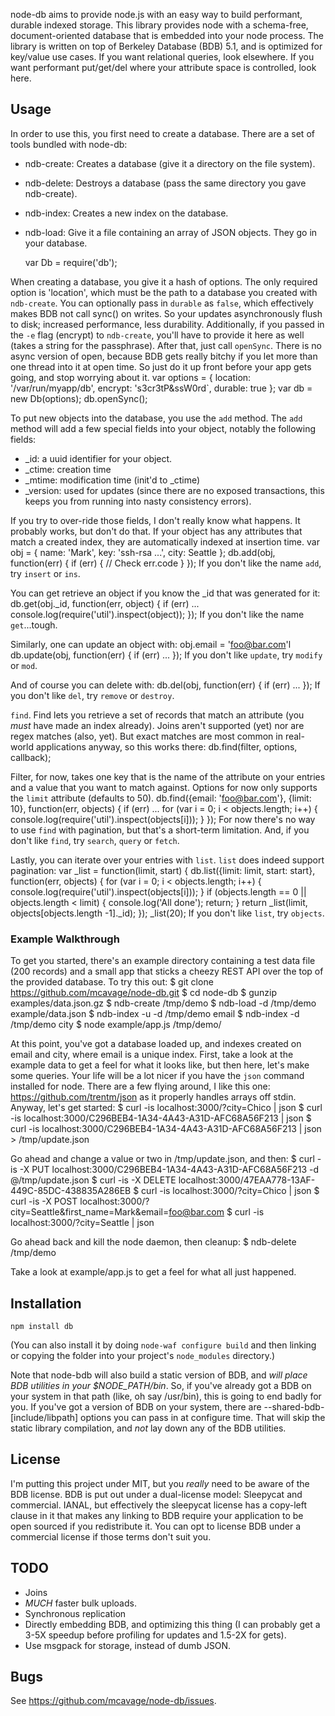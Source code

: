 node-db aims to provide node.js with an easy way to build performant, durable
indexed storage. This library provides node with a schema-free,
document-oriented database that is embedded into your node process.  The
library is written on top of Berkeley Database (BDB) 5.1, and is optimized for
key/value use cases.  If you want relational queries, look elsewhere.  If you
want performant put/get/del where your attribute space is controlled, look here.

## Usage

In order to use this, you first need to create a database.  There are a set of
tools bundled with node-db:

* ndb-create: Creates a database (give it a directory on the file system).
* ndb-delete: Destroys a database (pass the same directory you gave ndb-create).
* ndb-index: Creates a new index on the database.
* ndb-load: Give it a file containing an array of JSON objects.  They go in your
  database.

    var Db = require('db');

When creating a database, you give it a hash of options.  The only required
option is 'location', which must be the path to a database you created with
`ndb-create`.  You can optionally pass in `durable` as `false`, which
effectively makes BDB not call sync() on writes.  So your updates
asynchronously flush to disk; increased performance, less durability.
Additionally, if you passed in the `-e` flag (encrypt) to `ndb-create`, you'll
have to provide it here as well (takes a string for the passphrase).  After
that, just call `openSync`.  There is no async version of open, because BDB
gets really bitchy if you let more than one thread into it at open time.  So
just do it up front before your app gets going, and stop worrying about it.
    var options = {
      location: '/var/run/myapp/db',
      encrypt: 's3cr3tP&ssW0rd`,
      durable: true
    };
    var db = new Db(options);
    db.openSync();

To put new objects into the database, you use the `add` method.  The `add`
method will add a few special fields into your object, notably the following
fields:
* _id: a uuid identifier for your object.
* _ctime: creation time
* _mtime: modification time (init'd to _ctime)
* _version: used for updates (since there are no exposed transactions, this
  keeps you from running into nasty consistency errors).

If you try to over-ride those fields, I don't really know what happens.  It
probably works, but don't do that.  If your object has any attributes that match
a created index, they are automatically indexed at insertion time.
    var obj = {
      name: 'Mark',
      key: 'ssh-rsa ...',
      city: Seattle
    };
    db.add(obj, function(err) {
      if (err) {
        // Check err.code
      }
    });
If you don't like the name `add`, try `insert` or `ins`.

You can get retrieve an object if you know the _id that was generated for it:
    db.get(obj._id, function(err, object) {
      if (err) ...
      console.log(require('util').inspect(object));
    });
If you don't like the name `get`...tough.


Similarly, one can update an object with:
    obj.email = 'foo@bar.com'l
    db.update(obj, function(err) {
      if (err) ...
    });
If you don't like `update`, try `modify` or `mod`.


And of course you can delete with:
    db.del(obj, function(err) {
      if (err) ...
    });
If you don't like `del`, try `remove` or `destroy`.

`find`.  Find lets you retrieve a set of records that match an attribute
(you _must_ have made an index already).  Joins aren't supported (yet)
nor are regex matches (also, yet).  But exact matches are most common in
real-world applications anyway, so this works there:
    db.find(filter, options, callback);

Filter, for now, takes one key that is the name of the attribute on your entries
and a value that you want to match against.  Options for now only supports the
`limit` attribute (defaults to 50).
    db.find({email: 'foo@bar.com'}, {limit: 10}, function(err, objects) {
      if (err) ...
      for (var i = 0; i < objects.length; i++) {
        console.log(require('util').inspect(objects[i]));
      }
    });
For now there's no way to use `find` with pagination, but that's a short-term
limitation.  And, if you don't like `find`, try `search`, `query` or `fetch`.

Lastly, you can iterate over your entries with `list`.  `list` does indeed
support pagination:
    var _list = function(limit, start) {
    db.list({limit: limit, start: start}, function(err, objects) {
      for (var i = 0; i < objects.length; i++) {
        console.log(require('util').inspect(objects[i]));
      }
      if (objects.length == 0 || objects.length < limit) {
        console.log('All done');
        return;
      }
      return _list(limit, objects[objects.length -1]._id);
    });
    _list(20);
If you don't like `list`, try `objects`.

### Example Walkthrough

To get you started, there's an example directory containing a test data file
(200 records) and a small app that sticks a cheezy REST API over the top of the
provided database.  To try this out:
    $ git clone https://github.com/mcavage/node-db.git
    $ cd node-db
    $ gunzip examples/data.json.gz
    $ ndb-create /tmp/demo
    $ ndb-load -d /tmp/demo example/data.json
    $ ndb-index -u -d /tmp/demo email
    $ ndb-index -d /tmp/demo city
    $ node example/app.js /tmp/demo/

At this point, you've got a database loaded up, and indexes created on email and
city, where email is a unique index.  First, take a look at the example data to
get a feel for what it looks like, but then here, let's make some queries.  Your
life will be a lot nicer if you have the `json` command installed for node.
There are a few flying around, I like this one: https://github.com/trentm/json
as it properly handles arrays off stdin.  Anyway, let's get started:
    $ curl -is localhost:3000/?city=Chico | json
    $ curl -is localhost:3000/C296BEB4-1A34-4A43-A31D-AFC68A56F213 | json
    $ curl -is localhost:3000/C296BEB4-1A34-4A43-A31D-AFC68A56F213 | json > /tmp/update.json

Go ahead and change a value or two in /tmp/update.json, and then:
    $ curl -is -X PUT localhost:3000/C296BEB4-1A34-4A43-A31D-AFC68A56F213 -d @/tmp/update.json
    $ curl -is -X DELETE localhost:3000/47EAA778-13AF-449C-85DC-438835A286EB
    $ curl -is localhost:3000/?city=Chico | json
    $ curl -is -X POST localhost:3000/?city=Seattle\&first_name=Mark\&email=foo@bar.com
    $ curl -is localhost:3000/?city=Seattle | json

Go ahead back and kill the node daemon, then cleanup:
    $ ndb-delete /tmp/demo

Take a look at example/app.js to get a feel for what all just happened.

## Installation

    npm install db

(You can also install it by doing `node-waf configure build` and then
linking or copying the folder into your project's `node_modules`
directory.)

Note that node-bdb will also build a static version of BDB, and *will
place BDB utilities in your $NODE_PATH/bin*.  So, if you've already got a BDB
on your system in that path (like, oh say /usr/bin), this is going to end badly
for you. If you've got a version of BDB on your system, there are
--shared-bdb-[include/libpath] options you can pass in at configure time.  That
will skip the static library compilation, and *not* lay down any of the BDB
utilities.

## License

I'm putting this project under MIT, but you *really* need to be aware of
the BDB license.  BDB is put out under a dual-license model: Sleepycat and
commercial.  IANAL, but effectively the sleepycat license has a copy-left clause
in it that makes any linking to BDB require your application to be open sourced
if you redistribute it.  You can opt to license BDB under a commercial license
if those terms don't suit you.

## TODO

* Joins
* _MUCH_ faster bulk uploads.
* Synchronous replication
* Directly embedding BDB, and optimizing this thing (I can probably get a 3-5X
  speedup before profiling for updates and 1.5-2X for gets).
* Use msgpack for storage, instead of dumb JSON.

## Bugs

See <https://github.com/mcavage/node-db/issues>.
